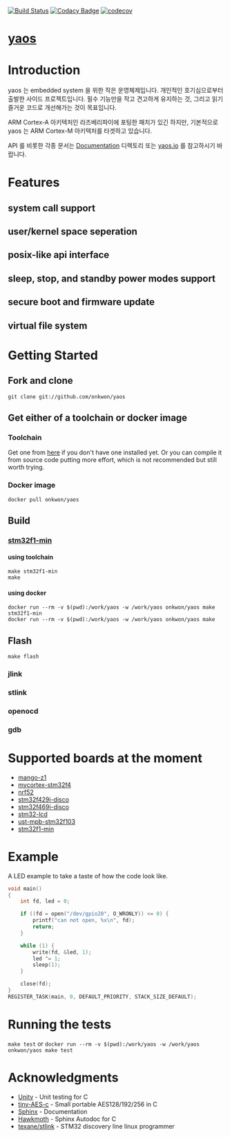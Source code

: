 [![Build Status](https://travis-ci.org/onkwon/yaos.svg?branch=master)](https://travis-ci.org/onkwon/yaos)
[![Codacy Badge](https://api.codacy.com/project/badge/Grade/69c0ee97ee2843d9ac4b415d9ee21b6f)](https://app.codacy.com/app/onkwon/yaos?utm_source=github.com&utm_medium=referral&utm_content=onkwon/yaos&utm_campaign=Badge_Grade_Dashboard)
[![codecov](https://codecov.io/gh/onkwon/yaos/branch/master/graph/badge.svg)](https://codecov.io/gh/onkwon/yaos)

[yaos](https://yaos.io)
=======================

# Introduction

yaos 는 embedded system 을 위한 작은 운영체제입니다. 개인적인 호기심으로부터 출발한 사이드 프로젝트입니다. 필수 기능만을 작고 견고하게 유지하는 것, 그리고 읽기 즐거운 코드로 개선해가는 것이 목표입니다.

ARM Cortex-A 아키텍처인 라즈베리파이에 포팅한 패치가 있긴 하지만, 기본적으로 yaos 는 ARM Cortex-M 아키텍처를 타겟하고 있습니다.

API 를 비롯한 각종 문서는 [Documentation](./Documentation) 디렉토리 또는 [yaos.io](https://yaos.io) 를 참고하시기 바랍니다.

# Features

## system call support
## user/kernel space seperation
## posix-like api interface
## sleep, stop, and standby power modes support
## secure boot and firmware update
## virtual file system

# Getting Started

## Fork and clone

`git clone git://github.com/onkwon/yaos`

## Get either of a toolchain or docker image

### Toolchain

Get one from [here](https://developer.arm.com/tools-and-software/open-source-software/developer-tools/gnu-toolchain/gnu-rm/downloads) if you don't have one installed yet. Or you can compile it from source code putting more effort, which is not recommended but still worth trying.

### Docker image

`docker pull onkwon/yaos`

## Build

### [stm32f1-min](https://www.aliexpress.com/item/mini-Stm32f103c8t6-system-board-stm32-learning-development-board/1609777521.html)

#### using toolchain

```
make stm32f1-min
make
```

#### using docker

```
docker run --rm -v $(pwd):/work/yaos -w /work/yaos onkwon/yaos make stm32f1-min
docker run --rm -v $(pwd):/work/yaos -w /work/yaos onkwon/yaos make
```

## Flash

```
make flash
```

### jlink

### stlink

### openocd

### gdb

# Supported boards at the moment

* [mango-z1](http://www.mangoboard.com/main/?cate1=9&cate2=26&cate3=36)
* [mycortex-stm32f4](http://www.withrobot.com/mycortex-stm32f4/)
* [nrf52](https://www.nordicsemi.com/eng/Products/Bluetooth-low-energy/nRF52832)
* [stm32f429i-disco](http://www.st.com/content/st_com/en/products/evaluation-tools/product-evaluation-tools/mcu-eval-tools/stm32-mcu-eval-tools/stm32-mcu-discovery-kits/32f429idiscovery.html)
* [stm32f469i-disco](http://www.st.com/en/evaluation-tools/32f469idiscovery.html)
* [stm32-lcd](https://www.olimex.com/Products/ARM/ST/STM32-LCD/)
* [ust-mpb-stm32f103](https://www.devicemart.co.kr/1089642)
* [stm32f1-min](https://www.aliexpress.com/item/mini-Stm32f103c8t6-system-board-stm32-learning-development-board/1609777521.html)

# Example

A LED example to take a taste of how the code look like.

```c
void main()
{
	int fd, led = 0;

	if ((fd = open("/dev/gpio20", O_WRONLY)) <= 0) {
		printf("can not open, %x\n", fd);
		return;
	}

	while (1) {
		write(fd, &led, 1);
		led ^= 1;
		sleep(1);
	}

	close(fd);
}
REGISTER_TASK(main, 0, DEFAULT_PRIORITY, STACK_SIZE_DEFAULT);
```

# Running the tests

`make test` or `docker run --rm -v $(pwd):/work/yaos -w /work/yaos onkwon/yaos make test`

# Acknowledgments

* [Unity](http://www.throwtheswitch.org/unity/) - Unit testing for C
* [tiny-AES-c](https://github.com/kokke/tiny-AES-c) - Small portable AES128/192/256 in C
* [Sphinx](http://www.sphinx-doc.org/en/master/) - Documentation
* [Hawkmoth](https://github.com/jnikula/hawkmoth) - Sphinx Autodoc for C
* [texane/stlink](https://github.com/texane/stlink) - STM32 discovery line linux programmer
